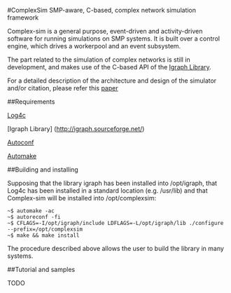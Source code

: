 #ComplexSim
SMP-aware, C-based, complex network simulation framework

Complex-sim is a general purpose, event-driven and activity-driven software for running simulations on SMP systems. It is built over a control engine, which drives a workerpool and an event subsystem.

The part related to the simulation of complex networks is still in development, and makes use of the C-based API of the [Igraph Library](http://igraph.sourceforge.net/). 

For a detailed description of the architecture and design of the simulator and/or citation, please refer this [paper](http://ieeexplore.ieee.org/xpls/abs_all.jsp?arnumber=6245701&tag=1)

##Requirements

[Log4c](http://log4c.sourceforge.net/)

[Igraph Library] (http://igraph.sourceforge.net/)

[Autoconf](http://www.gnu.org/software/autoconf/)

[Automake](http://www.gnu.org/software/automake/)

##Building and installing

Supposing that the library igraph has been installed into /opt/igraph, that Log4c has been installed in a standard location (e.g. /usr/lib) and that Complex-sim will be installed into /opt/complexsim: 

```
~$ automake -ac 
~$ autoreconf -fi
~$ CFLAGS=-I/opt/igraph/include LDFLAGS=-L/opt/igraph/lib ./configure --prefix=/opt/complexsim
~$ make && make install
```
The procedure described above allows the user to build the library in many systems. 

##Tutorial and samples

TODO
